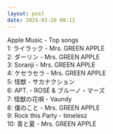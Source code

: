 ```yaml
---
layout: post
date: 2025-03-28 08:11
---
```


Apple Music - Top songs<br />
1: ライラック - Mrs. GREEN APPLE<br />
2: ダーリン - Mrs. GREEN APPLE<br />
3: Soranji - Mrs. GREEN APPLE<br />
4: ケセラセラ - Mrs. GREEN APPLE<br />
5: 怪獣 - サカナクション<br />
6: APT. - ROSÉ & ブルーノ・マーズ<br />
7: 怪獣の花唄 - Vaundy<br />
8: 僕のこと - Mrs. GREEN APPLE<br />
9: Rock this Party - timelesz<br />
10: 青と夏 - Mrs. GREEN APPLE<br />
